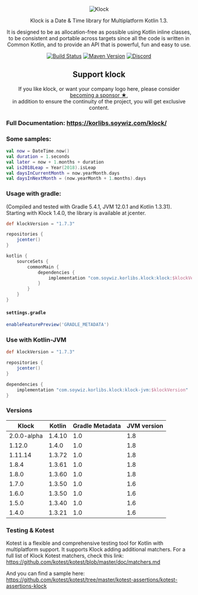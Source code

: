 <p align="center">
    <img alt="Klock" src="/assets/klock_256.png" />
</p>

<p align="center">
    Klock is a Date & Time library for Multiplatform Kotlin 1.3.
</p>

<p align="center">
    It is designed to be as allocation-free as possible using Kotlin inline classes,
    to be consistent and portable across targets since all the code is written in Common Kotlin,
    and to provide an API that is powerful, fun and easy to use.
</p>

<!-- BADGES -->
<p align="center">
	<a href="https://github.com/korlibs/klock/actions"><img alt="Build Status" src="https://github.com/korlibs/klock/workflows/CI/badge.svg" /></a>
	<a href="https://bintray.com/korlibs/korlibs/klock"><img alt="Maven Version" src="https://img.shields.io/bintray/v/korlibs/korlibs/klock.svg?style=flat&label=maven" /></a>
	<a href="https://discord.korge.org/"><img alt="Discord" src="https://img.shields.io/discord/728582275884908604?logo=discord" /></a>
</p>
<!-- /BADGES -->

<!-- SUPPORT -->

<h2 align="center">Support klock</h2>

<p align="center">
If you like klock, or want your company logo here, please consider <a href="https://github.com/sponsors/soywiz">becoming a sponsor ★</a>,<br />
in addition to ensure the continuity of the project, you will get exclusive content.
</p>

<!-- /SUPPORT -->

### Full Documentation: <https://korlibs.soywiz.com/klock/>

### Some samples:

```kotlin
val now = DateTime.now()
val duration = 1.seconds
val later = now + 1.months + duration
val is2018Leap = Year(2018).isLeap
val daysInCurrentMonth = now.yearMonth.days
val daysInNextMonth = (now.yearMonth + 1.months).days
```

### Usage with gradle:

(Compiled and tested with Gradle 5.4.1, JVM 12.0.1 and Kotlin 1.3.31).
Starting with Klock 1.4.0, the library is available at jcenter.

```groovy
def klockVersion = "1.7.3"

repositories {
    jcenter()
}

kotlin {
    sourceSets {
        commonMain {
            dependencies {
                implementation "com.soywiz.korlibs.klock:klock:$klockVersion" // Common 
            }
        }
    }
}
```

#### `settings.gradle`

```groovy
enableFeaturePreview('GRADLE_METADATA')
```

### Use with Kotlin-JVM

```groovy
def klockVersion = "1.7.3"

repositories {
    jcenter()
}

dependencies {
    implementation "com.soywiz.korlibs.klock:klock-jvm:$klockVersion"
}
```

### Versions

| Klock       | Kotlin | Gradle Metadata  | JVM version |
|-------------|--------|------------------|-------------|
| 2.0.0-alpha | 1.4.10 | 1.0              | 1.8         |
| 1.12.0      | 1.4.0  | 1.0              | 1.8         |
| 1.11.14       | 1.3.72 | 1.0              | 1.8         |
| 1.8.4       | 1.3.61 | 1.0              | 1.8         |
| 1.8.0       | 1.3.60 | 1.0              | 1.8         |
| 1.7.0       | 1.3.50 | 1.0              | 1.6         |
| 1.6.0       | 1.3.50 | 1.0              | 1.6         |
| 1.5.0       | 1.3.40 | 1.0              | 1.6         |
| 1.4.0       | 1.3.21 | 1.0              | 1.6         |

### Testing & Kotest

Kotest is a flexible and comprehensive testing tool for Kotlin with multiplatform support.
It supports Klock adding additional matchers. For a full list of Klock Kotest matchers, check this link:
<https://github.com/kotest/kotest/blob/master/doc/matchers.md>

And you can find a sample here: <https://github.com/kotest/kotest/tree/master/kotest-assertions/kotest-assertions-klock>
